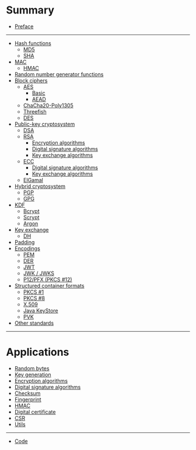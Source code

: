 # Summary

- [Preface](./preface.md)

---

- [Hash functions](./hash_functions.md)
    - [MD5](./md5.md)
    - [SHA](./sha.md)
- [MAC](./keyed_hash_functions.md)
    - [HMAC](./mac/hmac.md)
- [Random number generator functions]()
- [Block ciphers](./ciphers.md)
    - [AES](./aes.md)
        - [Basic]()
        - [AEAD]()
    - [ChaCha20-Poly1305]()
    - [Threefish]()
    - [DES]()
- [Public-key cryptosystem](./public_key_cryptosystem.md)
    - [DSA](./dsa.md)
    - [RSA](./rsa.md)
        - [Encryption algorithms](./rsa_encryption_schemes.md)
        - [Digital signature algorithms](./rsa_digital_signature_schemes.md)
        - [Key exchange algorithms](./rsa_key_exchange.md)
    - [ECC](./ecc.md)
        - [Digital signature algorithms](./ecc_digital_signature_schemes.md)
        - [Key exchange algorithms](./ecc_key_exchange.md)
    - [ElGamal]()
- [Hybrid cryptosystem]()
    - [PGP]()
    - [GPG]()
- [KDF](./kdf.md)
    - [Bcrypt]()
    - [Scrypt]()
    - [Argon]()
- [Key exchange](./key_exchange.md)
    - [DH](./diffie_hellman.md)
- [Padding](./padding.md)
- [Encodings]()
    - [PEM](./pem.md)
    - [DER](./der.md)
    - [JWT](./jwt.md)
    - [JWK / JWKS](./jwk.md)
    - [P12/PFX (PKCS #12)]()
- [Structured container formats]()
    - [PKCS #1](./pkcs1.md)
    - [PKCS #8](./pkcs8.md)
    - [X.509](./x509.md)
    - [Java KeyStore]()
    - [PVK]()
- [Other standards](./standards.md)

---

# Applications

- [Random bytes](./rand.md)
- [Key generation](./keys.md)
- [Encryption algorithms](./ciphertext.md)
- [Digital signature algorithms](./digital_signature.md)
- [Checksum](./checksum.md)
- [Fingerprint](./fingerprint.md)
- [HMAC](./hmac.md)
- [Digital certificate](./digital_certificate.md)
- [CSR](./csr.md)
- [Utils](./utils.md)

---

- [Code](./code.md)
